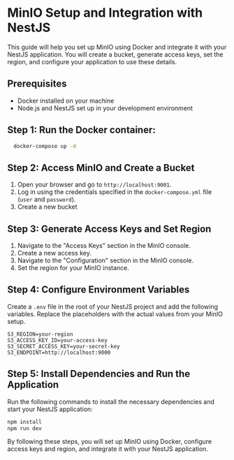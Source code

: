 # MinIO Setup and Integration with NestJS

This guide will help you set up MinIO using Docker and integrate it with your NestJS application. You will create a
bucket, generate access keys, set the region, and configure your application to use these details.

## Prerequisites

- Docker installed on your machine
- Node.js and NestJS set up in your development environment

## Step 1: Run the Docker container:

```bash 
  docker-compose up -d
```

## Step 2: Access MinIO and Create a Bucket

1. Open your browser and go to `http://localhost:9001`.
2. Log in using the credentials specified in the `docker-compose.yml` file (`user` and `password`).
3. Create a new bucket

## Step 3: Generate Access Keys and Set Region

1. Navigate to the "Access Keys" section in the MinIO console.
2. Create a new access key.
3. Navigate to the "Configuration" section in the MinIO console.
4. Set the region for your MinIO instance.

## Step 4: Configure Environment Variables

Create a `.env` file in the root of your NestJS project and add the following variables. Replace the placeholders with
the actual values from your MinIO setup.

```
S3_REGION=your-region
S3_ACCESS_KEY_ID=your-access-key
S3_SECRET_ACCESS_KEY=your-secret-key
S3_ENDPOINT=http://localhost:9000
```

## Step 5: Install Dependencies and Run the Application

Run the following commands to install the necessary dependencies and start your NestJS application:

```bash
npm install
npm run dev
```

By following these steps, you will set up MinIO using Docker, configure access keys and region, and integrate it with
your NestJS application.

